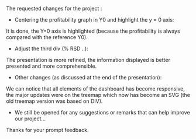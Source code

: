 The requested changes for the project :


- Centering the profitability graph in Y0 and highlight the y = 0 axis: 

It is done, the Y=0 axis is highlighted (because the profitability is always compared with the reference Y0).

- Adjust the third div (% RSD ..): 

The presentation is more refined, the information displayed is better presented and more comprehensible.

- Other changes (as discussed at the end of the presentation):

We can notice that all elements of the dashboard has become responsive, the major updates were on the treemap which now has become an SVG (the old treemap version was based on DIV).

- We still be opened for any suggestions or remarks that can help improve our project... 

Thanks for your prompt feedback. 
